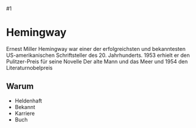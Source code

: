 #1
# Hemingway

Ernest Miller Hemingway war einer der erfolgreichsten und bekanntesten US-amerikanischen Schriftsteller des 20. Jahrhunderts. 1953 erhielt er den Pulitzer-Preis für seine Novelle Der alte Mann und das Meer und 1954 den Literaturnobelpreis

## Warum
* Heldenhaft
* Bekannt
* Karriere
* Buch

